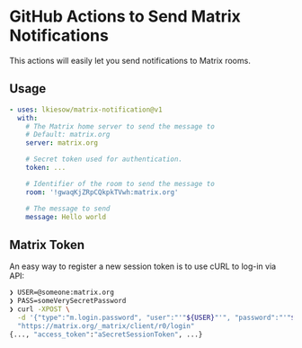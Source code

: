# GitHub Actions to Send Matrix Notifications

This actions will easily let you send notifications to Matrix rooms.


## Usage


```yaml
- uses: lkiesow/matrix-notification@v1
  with:
    # The Matrix home server to send the message to
    # Default: matrix.org
    server: matrix.org

    # Secret token used for authentication.
    token: ...

    # Identifier of the room to send the message to
    room: '!gwaqKjZRpCQkpkTVwh:matrix.org'

    # The message to send
    message: Hello world
```


## Matrix Token

An easy way to register a new session token is to use cURL to log-in via API:

```bash
❯ USER=@someone:matrix.org
❯ PASS=someVerySecretPassword
❯ curl -XPOST \
  -d '{"type":"m.login.password", "user":"'"${USER}"'", "password":"'"${PASS}"'"}' \
  "https://matrix.org/_matrix/client/r0/login"
{..., "access_token":"aSecretSessionToken", ...}
```
